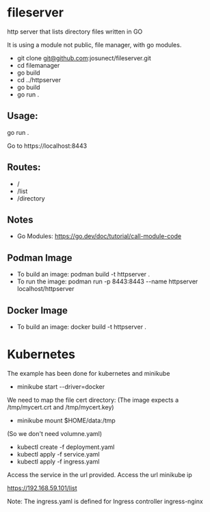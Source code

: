 # fileserver
http server that lists directory files
written in GO 

It is using a module not public, file manager, with go modules. 
- git clone git@github.com:josunect/fileserver.git
- cd filemanager
- go build
- cd ../httpserver
- go build 
- go run .


## Usage: 
go run .

Go to https://localhost:8443

## Routes:

- / 
- /list
- /directory

## Notes 
- Go Modules: https://go.dev/doc/tutorial/call-module-code

## Podman Image
- To build an image:
podman build -t httpserver .
- To run the image: 
podman run -p 8443:8443 --name httpserver localhost/httpserver

## Docker Image
- To build an image:
  docker build -t httpserver .

# Kubernetes
The example has been done for kubernetes and minikube
- minikube start --driver=docker

We need to map the file cert directory: (The image expects a /tmp/mycert.crt and /tmp/mycert.key)

- minikube mount $HOME/data:/tmp

(So we don't need volumne.yaml)

- kubectl create -f deployment.yaml
- kubectl apply -f service.yaml
- kubectl apply -f ingress.yaml 

Access the service in the url provided. Access the url minikube ip

https://192.168.59.101/list

Note: The ingress.yaml is defined for Ingress controller ingress-nginx